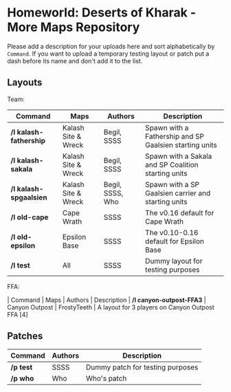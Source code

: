 # Homeworld: Deserts of Kharak - More Maps Repository
Please add a description for your uploads here and sort alphabetically by `Command`.
If you want to upload a temporary testing layout or patch put a dash before its name and don't add it to the list.

## Layouts

Team:

| Command | Maps | Authors | Description
| ------- | ---- | ------- | -----------
| **/l kalash-fathership** | Kalash Site & Wreck | Begil, SSSS | Spawn with a Fathership and SP Gaalsien starting units
| **/l kalash-sakala** | Kalash Site & Wreck | Begil, SSSS | Spawn with a Sakala and SP Coalition starting units
| **/l kalash-spgaalsien** | Kalash Site & Wreck | Begil, SSSS, Who | Spawn with a SP Gaalsien carrier and starting units
| **/l old-cape** | Cape Wrath | SSSS | The v0.16 default for Cape Wrath
| **/l old-epsilon** | Epsilon Base | SSSS | The v0.10-0.16 default for Epsilon Base
| **/l test** | All | SSSS | Dummy layout for testing purposes

FFA:

| Command | Maps | Authors | Description
| **/l canyon-outpost-FFA3** | Canyon Outpost | FrostyTeeth | A layout for 3 players on Canyon Outpost FFA [4]

## Patches
| Command | Authors | Description
| ------- | ------- | -----------
| **/p test** | SSSS | Dummy patch for testing purposes
| **/p who** | Who | Who's patch

